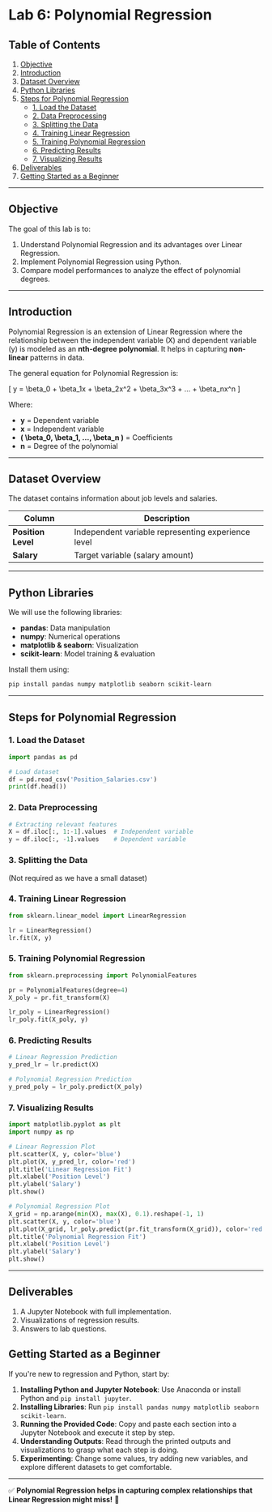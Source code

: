 # Lab 6: Polynomial Regression

## Table of Contents
1. [Objective](#objective)
2. [Introduction](#introduction)
3. [Dataset Overview](#dataset-overview)
4. [Python Libraries](#python-libraries)
5. [Steps for Polynomial Regression](#steps-for-polynomial-regression)
   - [1. Load the Dataset](#1-load-the-dataset)
   - [2. Data Preprocessing](#2-data-preprocessing)
   - [3. Splitting the Data](#3-splitting-the-data)
   - [4. Training Linear Regression](#4-training-linear-regression)
   - [5. Training Polynomial Regression](#5-training-polynomial-regression)
   - [6. Predicting Results](#6-predicting-results)
   - [7. Visualizing Results](#7-visualizing-results)
6. [Deliverables](#deliverables)
7. [Getting Started as a Beginner](#getting-started-as-a-beginner)

---

## Objective
The goal of this lab is to:
1. Understand Polynomial Regression and its advantages over Linear Regression.
2. Implement Polynomial Regression using Python.
3. Compare model performances to analyze the effect of polynomial degrees.

---

## Introduction
Polynomial Regression is an extension of Linear Regression where the relationship between the independent variable (X) and dependent variable (y) is modeled as an **nth-degree polynomial**. It helps in capturing **non-linear** patterns in data.

The general equation for Polynomial Regression is:

\[ y = \beta_0 + \beta_1x + \beta_2x^2 + \beta_3x^3 + ... + \beta_nx^n \]

Where:
- **y** = Dependent variable
- **x** = Independent variable
- **\( \beta_0, \beta_1, ..., \beta_n \)** = Coefficients
- **n** = Degree of the polynomial

---

## Dataset Overview
The dataset contains information about job levels and salaries.

| Column | Description |
|--------|-------------|
| **Position Level** | Independent variable representing experience level |
| **Salary** | Target variable (salary amount) |

---

## Python Libraries
We will use the following libraries:
- **pandas**: Data manipulation
- **numpy**: Numerical operations
- **matplotlib & seaborn**: Visualization
- **scikit-learn**: Model training & evaluation

Install them using:
```bash
pip install pandas numpy matplotlib seaborn scikit-learn
```

---

## Steps for Polynomial Regression

### 1. Load the Dataset
```python
import pandas as pd

# Load dataset
df = pd.read_csv('Position_Salaries.csv')
print(df.head())
```

### 2. Data Preprocessing
```python
# Extracting relevant features
X = df.iloc[:, 1:-1].values  # Independent variable
y = df.iloc[:, -1].values    # Dependent variable
```

### 3. Splitting the Data
(Not required as we have a small dataset)

### 4. Training Linear Regression
```python
from sklearn.linear_model import LinearRegression

lr = LinearRegression()
lr.fit(X, y)
```

### 5. Training Polynomial Regression
```python
from sklearn.preprocessing import PolynomialFeatures

pr = PolynomialFeatures(degree=4)
X_poly = pr.fit_transform(X)

lr_poly = LinearRegression()
lr_poly.fit(X_poly, y)
```

### 6. Predicting Results
```python
# Linear Regression Prediction
y_pred_lr = lr.predict(X)

# Polynomial Regression Prediction
y_pred_poly = lr_poly.predict(X_poly)
```

### 7. Visualizing Results
```python
import matplotlib.pyplot as plt
import numpy as np

# Linear Regression Plot
plt.scatter(X, y, color='blue')
plt.plot(X, y_pred_lr, color='red')
plt.title('Linear Regression Fit')
plt.xlabel('Position Level')
plt.ylabel('Salary')
plt.show()

# Polynomial Regression Plot
X_grid = np.arange(min(X), max(X), 0.1).reshape(-1, 1)
plt.scatter(X, y, color='blue')
plt.plot(X_grid, lr_poly.predict(pr.fit_transform(X_grid)), color='red')
plt.title('Polynomial Regression Fit')
plt.xlabel('Position Level')
plt.ylabel('Salary')
plt.show()
```

---

## Deliverables
1. A Jupyter Notebook with full implementation.
2. Visualizations of regression results.
3. Answers to lab questions.

## Getting Started as a Beginner
If you're new to regression and Python, start by:
1. **Installing Python and Jupyter Notebook**: Use Anaconda or install Python and `pip install jupyter`.
2. **Installing Libraries**: Run `pip install pandas numpy matplotlib seaborn scikit-learn`.
3. **Running the Provided Code**: Copy and paste each section into a Jupyter Notebook and execute it step by step.
4. **Understanding Outputs**: Read through the printed outputs and visualizations to grasp what each step is doing.
5. **Experimenting**: Change some values, try adding new variables, and explore different datasets to get comfortable.

---

✅ **Polynomial Regression helps in capturing complex relationships that Linear Regression might miss!** 🚀


